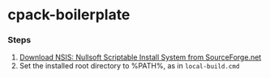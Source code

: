 cpack-boilerplate
=================
### Steps
1. [Download NSIS: Nullsoft Scriptable Install System from SourceForge.net](https://sourceforge.net/projects/nsis/files/latest/download)
2. Set the installed root directory to %PATH%, as in `local-build.cmd`

